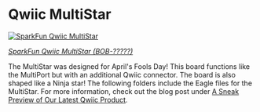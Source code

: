Qwiic MultiStar
========================================

[![SparkFun Qwiic MultiStar](https://cdn.sparkfun.com/assets/home_page_posts/3/8/0/3/Qwiic_MultiStar.jpg)](https://www.sparkfun.com/news/3803)

[*SparkFun Qwiic MultiStar (BOB-?????)*](https://www.sparkfun.com/news/3803)

The MultiStar was designed for April's Fools Day! This board functions like the MultiPort but with an additional Qwiic connector. The board is also shaped like a Ninja star! The following folders include the Eagle files for the MultiStar. For more information, check out the blog post under [A Sneak Preview of Our Latest Qwiic Product](https://www.sparkfun.com/news/3803).
